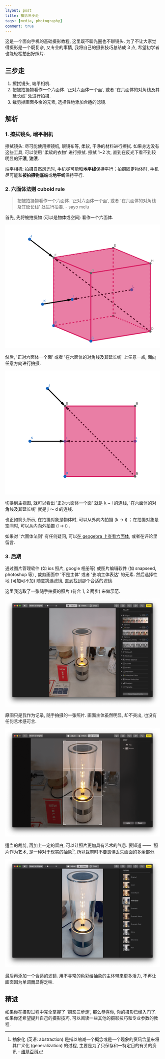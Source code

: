 ```yaml
---
layout: post
title: 摄影三步走
tags: [media, photography]
comment: true
---
```


这是一个面向手机的基础摄影教程, 这里既不聊光圈也不聊镜头. 为了不让大家觉得摄影是一个既复杂, 又专业的事情, 我将自己的摄影技巧总结成 3 点, 希望初学者也能轻松拍出好照片.

## 三步走

1. 擦拭镜头, 端平相机.
2. 把被拍摄物看作一个六面体.  '正对六面体一个面', 或者 '在六面体的对角线及其延长线' 处进行拍摄.
3. 裁剪掉画面多余的元素, 选择性地添加合适的滤镜.

## 解析

### 1. 擦拭镜头, 端平相机

擦拭镜头: 尽可能使用擦镜纸, 眼镜布等, 柔软, 干净的材料进行擦拭. 如果身边没有这些工具, 可以使用 '柔软的衣物' 进行擦拭. 擦拭 1~2 次, 直到在反光下看不到较明显的**汗渍**, **油渍**.

端平相机: 拍摄自然风光时, 手机尽可能和**地平线**保持平行；拍摄固定物体时, 手机尽可能和**被拍摄物底端**或**地平线**保持平行.

### 2. 六面体法则 cuboid rule

> 把被拍摄物看作一个六面体.  '正对六面体一个面', 或者 '在六面体的对角线及其延长线' 处进行拍摄.  - sayo melu

首先, 先将被拍摄物 (可以是物体或空间) 看作一个六面体.

![六面体 - 三维视图](/asset/image/2019-6-4-3-step-photography/cuboid-rule-3d.png)

然后, '正对六面体一个面' 或者 '在六面体的对角线及其延长线' 上任意一点, 面向任意方向进行拍摄.

![六面体 - 主视图](/asset/image/2019-6-4-3-step-photography/cuboid-rule-front.png)

切换到主视图, 就可以看出 '正对六面体一个面' 就是 k ~ l 的连线, '在六面体的对角线及其延长线' 就是 j ～ d 的连线.

也正如箭头所示, 在拍摄对象是物体时, 可以从外向内拍摄 (k → i) ；在拍摄对象是空间时, 可以从内向外拍摄 (l → i) .

如果对 '六面体法则' 有任何疑问, 可以[在 geogebra 上查看六面体](https://www.geogebra.org/3d/hqsnajmw), 或者在评论里留言.

### 3. 后期

通过图片管理软件 (如 ios 照片, google 相册等) 或图片编辑软件 (如 snapseed, photoshop 等) , 裁剪画面中 '不是主体' 或者 '影响主体表达' 的元素. 然后选择性地 (可加可不加) 随意挑选滤镜, 直到找到那个合适的滤镜.

这里我选取了一张随手拍摄的照片 (符合 1, 2 两步) 来做示范.

![示例 - 原始](/asset/image/2019-6-4-3-step-photography/sample-original.png)

原图只是我作为记录, 随手拍摄的一张照片. 画面主体虽然明显, 却不突出, 也没有任何艺术感可言.

![示例 - 裁剪后](/asset/image/2019-6-4-3-step-photography/sample-trim.png)

适当的裁剪, 再加上一定的留白, 可以让照片更加具有艺术的气息. 要知道 —— '照片作为艺术, 是一种对于现实的抽象[^1]', 所以裁剪时不要畏惧丢失画面的多余部分.

![示例 - 添加滤镜后](/asset/image/2019-6-4-3-step-photography/sample-filter.png)

最后再添加一个合适的滤镜. 用不寻常的色彩给抽象的主体带来更多活力, 不再让画面因为单调而显得乏味.

## 精进

如果你在摄影过程中完全掌握了 '摄影三步走', 那么恭喜你, 你的摄影已经入门了. 如果你还希望提升自己的摄影技巧, 可以阅读一些其他的摄影技巧和专业参数的教程.

[^1]: 抽象化 (英语: abstraction) 是指以缩减一个概念或是一个现象的资讯含量来将其广义化 (generalization) 的过程, 主要是为了只保存和一特定目的有关的资讯 - [维基百科](https://zh.wikipedia.org/wiki/抽象化)
